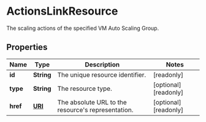 

# ActionsLinkResource

The scaling actions of the specified VM Auto Scaling Group.
## Properties

| Name | Type | Description | Notes |
| ------------ | ------------- | ------------- | ------------- |
| **id** | **String** | The unique resource identifier. |  [readonly] |
| **type** | **String** | The resource type. |  [optional] [readonly] |
| **href** | [**URI**](URI.md) | The absolute URL to the resource&#39;s representation. |  [optional] [readonly] |


